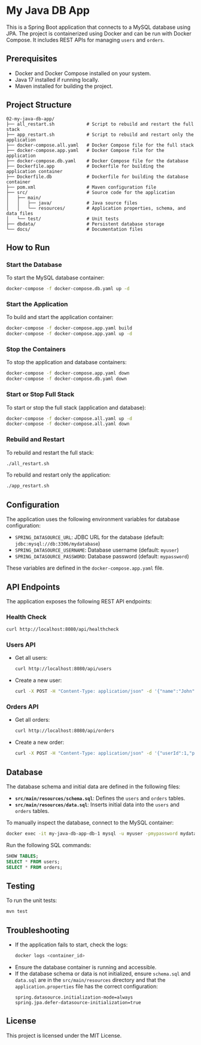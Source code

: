 # My Java DB App

This is a Spring Boot application that connects to a MySQL database using JPA. The project is containerized using Docker and can be run with Docker Compose. It includes REST APIs for managing `users` and `orders`.

## Prerequisites

- Docker and Docker Compose installed on your system.
- Java 17 installed if running locally.
- Maven installed for building the project.

## Project Structure

```
02-my-java-db-app/
├── all_restart.sh            # Script to rebuild and restart the full stack
├── app_restart.sh            # Script to rebuild and restart only the application
├── docker-compose.all.yaml   # Docker Compose file for the full stack
├── docker-compose.app.yaml   # Docker Compose file for the application
├── docker-compose.db.yaml    # Docker Compose file for the database
├── Dockerfile.app            # Dockerfile for building the application container
├── Dockerfile.db             # Dockerfile for building the database container
├── pom.xml                   # Maven configuration file
├── src/                      # Source code for the application
│   ├── main/
│   │   ├── java/             # Java source files
│   │   └── resources/        # Application properties, schema, and data files
│   └── test/                 # Unit tests
├── dbdata/                   # Persistent database storage
└── docs/                     # Documentation files
```

## How to Run

### Start the Database
To start the MySQL database container:
```sh
docker-compose -f docker-compose.db.yaml up -d
```

### Start the Application
To build and start the application container:
```sh
docker-compose -f docker-compose.app.yaml build
docker-compose -f docker-compose.app.yaml up -d
```

### Stop the Containers
To stop the application and database containers:
```sh
docker-compose -f docker-compose.app.yaml down
docker-compose -f docker-compose.db.yaml down
```

### Start or Stop Full Stack
To start or stop the full stack (application and database):
```sh
docker-compose -f docker-compose.all.yaml up -d
docker-compose -f docker-compose.all.yaml down
```

### Rebuild and Restart
To rebuild and restart the full stack:
```sh
./all_restart.sh
```

To rebuild and restart only the application:
```sh
./app_restart.sh
```

## Configuration

The application uses the following environment variables for database configuration:

- `SPRING_DATASOURCE_URL`: JDBC URL for the database (default: `jdbc:mysql://db:3306/mydatabase`)
- `SPRING_DATASOURCE_USERNAME`: Database username (default: `myuser`)
- `SPRING_DATASOURCE_PASSWORD`: Database password (default: `mypassword`)

These variables are defined in the `docker-compose.app.yaml` file.

## API Endpoints

The application exposes the following REST API endpoints:

### Health Check
```sh
curl http://localhost:8080/api/healthcheck
```

### Users API
- Get all users:
  ```sh
  curl http://localhost:8080/api/users
  ```
- Create a new user:
  ```sh
  curl -X POST -H "Content-Type: application/json" -d '{"name":"John","email":"john@example.com"}' http://localhost:8080/api/users
  ```

### Orders API
- Get all orders:
  ```sh
  curl http://localhost:8080/api/orders
  ```
- Create a new order:
  ```sh
  curl -X POST -H "Content-Type: application/json" -d '{"userId":1,"productName":"Tablet","amount":500.00}' http://localhost:8080/api/orders
  ```

## Database

The database schema and initial data are defined in the following files:

- **`src/main/resources/schema.sql`**: Defines the `users` and `orders` tables.
- **`src/main/resources/data.sql`**: Inserts initial data into the `users` and `orders` tables.

To manually inspect the database, connect to the MySQL container:
```sh
docker exec -it my-java-db-app-db-1 mysql -u myuser -pmypassword mydatabase
```

Run the following SQL commands:
```sql
SHOW TABLES;
SELECT * FROM users;
SELECT * FROM orders;
```

## Testing

To run the unit tests:
```sh
mvn test
```

## Troubleshooting

- If the application fails to start, check the logs:
  ```sh
  docker logs <container_id>
  ```
- Ensure the database container is running and accessible.
- If the database schema or data is not initialized, ensure `schema.sql` and `data.sql` are in the `src/main/resources` directory and that the `application.properties` file has the correct configuration:
  ```properties
  spring.datasource.initialization-mode=always
  spring.jpa.defer-datasource-initialization=true
  ```

## License

This project is licensed under the MIT License.